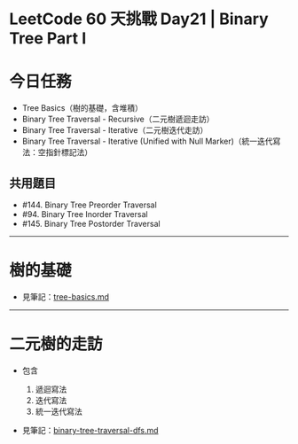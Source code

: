 # LeetCode 60 天挑戰 Day21 | Binary Tree Part I

# 今日任務

- Tree Basics（樹的基礎，含堆積）
- Binary Tree Traversal - Recursive（二元樹遞迴走訪）
- Binary Tree Traversal - Iterative（二元樹迭代走訪）
- Binary Tree Traversal - Iterative (Unified with Null Marker)（統一迭代寫法：空指針標記法）

## 共用題目
- #144. Binary Tree Preorder Traversal
- #94. Binary Tree Inorder Traversal
- #145. Binary Tree Postorder Traversal

---

# 樹的基礎

- 見筆記：[tree-basics.md](../tree-basics.md)

--- 

# 二元樹的走訪

- 包含
  1. 遞迴寫法
  2. 迭代寫法
  3. 統一迭代寫法
  
- 見筆記：[binary-tree-traversal-dfs.md](../binary-tree-traversal-dfs.md)